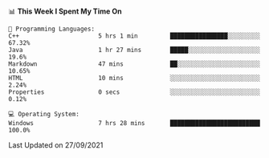 
<!--START_SECTION:waka-->
📊 **This Week I Spent My Time On** 

```text
💬 Programming Languages: 
C++                      5 hrs 1 min         ████████████████░░░░░░░░░   67.32% 
Java                     1 hr 27 mins        █████░░░░░░░░░░░░░░░░░░░░   19.6% 
Markdown                 47 mins             ██░░░░░░░░░░░░░░░░░░░░░░░   10.65% 
HTML                     10 mins             ░░░░░░░░░░░░░░░░░░░░░░░░░   2.24% 
Properties               0 secs              ░░░░░░░░░░░░░░░░░░░░░░░░░   0.12%

💻 Operating System: 
Windows                  7 hrs 28 mins       █████████████████████████   100.0%

```


 Last Updated on 27/09/2021
<!--END_SECTION:waka-->
